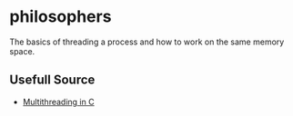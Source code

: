 # philosophers
The basics of threading a process and how to work on the same memory space. 
## Usefull Source
 - [Multithreading in C](https://www.geeksforgeeks.org/multithreading-c-2/)